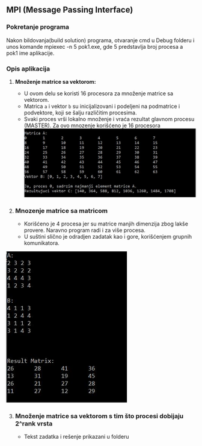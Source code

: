 ## MPI (Message Passing Interface)
### Pokretanje programa
Nakon bildovanja(build solution) programa, otvaranje cmd u Debug folderu i unos komande mpiexec -n 5 pok1.exe, gde 5 predstavlja broj procesa a pok1 ime aplikacije.

### Opis aplikacija
1. **Množenje matrice sa vektorom:**
   - U ovom delu se koristi 16 procesora za množenje matrice sa vektorom.
   - Matrica `a` i vektor `b` su inicijalizovani i podeljeni na podmatrice i podvektore, koji se šalju različitim procesima.
   - Svaki proces vrši lokalno množenje i vraća rezultat glavnom procesu (MASTER).
   Za ovo mnozenje korišćeno je 16 procesora
![Result](Mnozenje%20matrice%20sa%20vektorom/rezultat.png)

2. ### Mnozenje matrice sa matricom
    - Korišćeno je 4 procesa jer su matrice manjih dimenzija zbog lakše provere. Naravno program radi i za više procesa.
    - U suštini slično je odradjen zadatak kao i gore, korišćenjem grupnih komunikatora.
   
![Result1](Mnozenje%20matrice%20sa%20matricom/rezultat1.png)

3. ### Množenje matrice sa vektorom s tim što procesi dobijaju 2^rank vrsta
    - Tekst zadatka i rešenje prikazani u folderu
